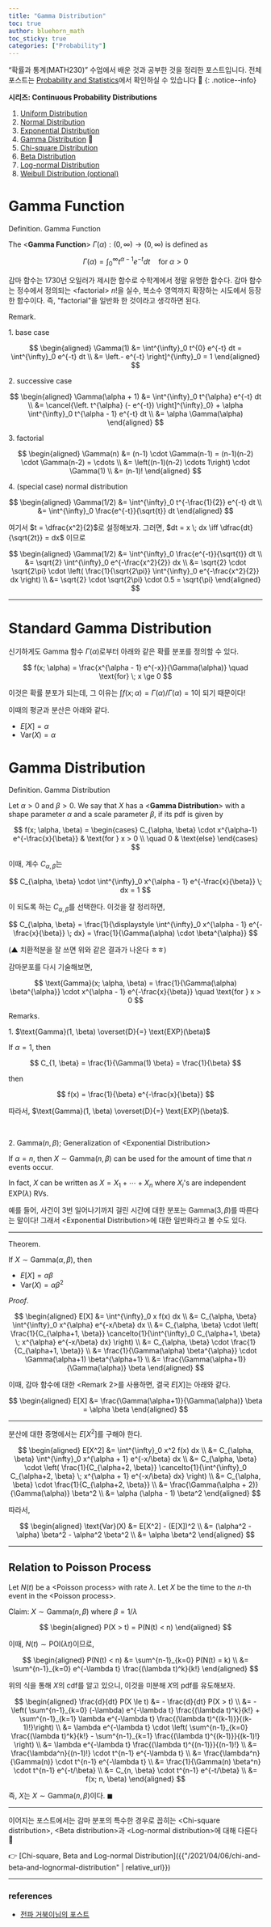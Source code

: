 ```yaml
---
title: "Gamma Distribution"
toc: true
author: bluehorn_math
toc_sticky: true
categories: ["Probability"]
---
```


“확률과 통계(MATH230)” 수업에서 배운 것과 공부한 것을 정리한 포스트입니다. 전체 포스트는 [Probability and Statistics](/categories/probability-and-statistics)에서 확인하실 수 있습니다 🎲
{: .notice--info}

<div class="notice" markdown="1">

**시리즈: Continuous Probability Distributions**

1. [Uniform Distribution](/2021/03/29/uniform-distribution)
2. [Normal Distribution](/2021/03/30/normal-distribution)
3. [Exponential Distribution](/2021/03/31/exponential-distribution)
4. [Gamma Distribution](/2021/04/05/gamma-distribution) 👀
5. [Chi-square Distribution](/2021/04/06/chi-square-distribution)
6. [Beta Distribution](/2021/04/07/beta-distribution)
7. [Log-normal Distribution](/2021/04/08/log-normal-distribution)
8. [Weibull Distribution (optional)](/2021/04/10/weibull-distribution)

</div>

# Gamma Function

<div class="definition" markdown="1">

<span class="statement-title">Definition.</span> Gamma Function<br>

The \<**Gamma Function**\> $\Gamma(\alpha): (0, \infty) \rightarrow (0, \infty)$ is defined as

$$
\Gamma(\alpha) = \int^{\infty}_0 t^{\alpha - 1} e^{-t} dt \quad \text{for} \; \alpha > 0
$$

</div>

감마 함수는 1730년 오일러가 제시한 함수로 수학계에서 정말 유명한 함수다. 감마 함수는 정수에서 정의되는 \<factorial\> $n!$을 실수, 복소수 영역까지 확장하는 시도에서 등장한 함수이다. 즉, "factorial"을 일반화 한 것이라고 생각하면 된다.

<span class="statement-title">Remark.</span><br>

1\. base case

$$
\begin{aligned}
\Gamma(1) &= \int^{\infty}_0 t^{0} e^{-t} dt = \int^{\infty}_0 e^{-t} dt \\
&= \left.- e^{-t} \right]^{\infty}_0 = 1
\end{aligned}
$$

2\. successive case

$$
\begin{aligned}
\Gamma(\alpha + 1) &= \int^{\infty}_0 t^{\alpha} e^{-t} dt \\
&= \cancel{\left. t^{\alpha} (- e^{-t}) \right]^{\infty}_0} + \alpha \int^{\infty}_0 t^{\alpha - 1} e^{-t} dt \\
&= \alpha \Gamma(\alpha)
\end{aligned}
$$

3\. factorial

$$
\begin{aligned}
\Gamma(n) &= (n-1) \cdot \Gamma(n-1) = (n-1)(n-2) \cdot \Gamma(n-2) = \cdots \\
&= \left((n-1)(n-2) \cdots 1\right) \cdot \Gamma(1) \\
&= (n-1)!
\end{aligned}
$$

4\. (special case) normal distribution

$$
\begin{aligned}
\Gamma(1/2) &= \int^{\infty}_0 t^{-\frac{1}{2}} e^{-t} dt \\
&= \int^{\infty}_0 \frac{e^{-t}}{\sqrt{t}} dt
\end{aligned}
$$

여기서 $t = \dfrac{x^2}{2}$로 설정해보자. 그러면, $dt = x \; dx \iff \dfrac{dt}{\sqrt{2t}} = dx$ 이므로

$$
\begin{aligned}
\Gamma(1/2) &= \int^{\infty}_0 \frac{e^{-t}}{\sqrt{t}} dt \\
&= \sqrt{2} \int^{\infty}_0 e^{-\frac{x^2}{2}} dx \\
&= \sqrt{2} \cdot \sqrt{2\pi} \cdot \left( \frac{1}{\sqrt{2\pi}} \int^{\infty}_0 e^{-\frac{x^2}{2}} dx \right) \\
&= \sqrt{2} \cdot \sqrt{2\pi} \cdot 0.5 = \sqrt{\pi}
\end{aligned}
$$

<hr/>

# Standard Gamma Distribution

신기하게도 Gamma 함수 $\Gamma(\alpha)$로부터 아래와 같은 확률 분포를 정의할 수 있다.

$$
f(x; \alpha) = \frac{x^{\alpha - 1} e^{-x}}{\Gamma(\alpha)} \quad \text{for} \; x \ge 0
$$

이것은 확률 분포가 되는데, 그 이유는 $\int f(x; \alpha) = \Gamma(\alpha) / \Gamma(\alpha) = 1$이 되기 때문이다!

이때의 평균과 분산은 아래와 같다.

- $E[X] = \alpha$
- $\text{Var}(X) = \alpha$


# Gamma Distribution

<div class="definition" markdown="1">

<span class="statement-title">Definition.</span> Gamma Distribution<br/>

Let $\alpha > 0$ and $\beta > 0$. We say that $X$ has a \<**Gamma Distribution**\> with a shape parameter $\alpha$ and a scale parameter $\beta$, if its pdf is given by

$$
f(x; \alpha, \beta)
= \begin{cases}
    C_{\alpha, \beta} \cdot x^{\alpha-1} e^{-\frac{x}{\beta}} & \text{for } x > 0 \\
    \quad 0 & \text{else}
\end{cases}
$$

이때, 계수 $C_{\alpha, \beta}$는

$$
C_{\alpha, \beta} \cdot \int^{\infty}_0 x^{\alpha - 1} e^{-\frac{x}{\beta}} \; dx = 1
$$

이 되도록 하는 $C_{\alpha, \beta}$를 선택한다. 이것을 잘 정리하면,

$$
C_{\alpha, \beta}
= \frac{1}{\displaystyle \int^{\infty}_0 x^{\alpha - 1} e^{-\frac{x}{\beta}} \; dx}
= \frac{1}{\Gamma(\alpha) \cdot \beta^{\alpha}}
$$

(▲ 치환적분을 잘 쓰면 위와 같은 결과가 나온다 ㅎㅎ)

감마분포를 다시 기술해보면,

$$
\text{Gamma}(x; \alpha, \beta) = \frac{1}{\Gamma(\alpha) \beta^{\alpha}} \cdot x^{\alpha - 1} e^{-\frac{x}{\beta}} \quad \text{for } x > 0
$$

</div>

<span class="statement-title">Remarks.</span><br/>

1\. $\text{Gamma}(1, \beta) \overset{D}{=} \text{EXP}(\beta)$

If $\alpha = 1$, then

$$
C_{1, \beta} = \frac{1}{\Gamma(1) \beta} = \frac{1}{\beta}
$$

then

$$
f(x) = \frac{1}{\beta} e^{-\frac{x}{\beta}}
$$

따라서, $\text{Gamma}(1, \beta) \overset{D}{=} \text{EXP}(\beta)$.

<br/>

2\. $\text{Gamma}(n, \beta)$; Generalization of \<Exponential Distribution\>

If $\alpha = n$, then $X \sim \text{Gamma}(n, \beta)$ can be used for the amount of time that $n$ events occur.

In fact, $X$ can be written as $X = X_1 + \cdots + X_n$ where $X_i$'s are independent $\text{EXP}(\lambda)$ RVs.

예를 들어, 사건이 $3$번 일어나기까지 걸린 시간에 대한 분포는 $\text{Gamma}(3, \beta)$를 따른다는 말이다! 그래서 \<Exponential Distribution\>에 대한 일반화라고 볼 수도 있다.

<hr/>

<div class="theorem" markdown="1">

<span class="statement-title">Theorem.</span><br/>

If $X \sim \text{Gamma}(\alpha, \beta)$, then

- $E[X] = \alpha \beta$
- $\text{Var}(X) = \alpha \beta^2$

</div>

<div class="notice" markdown="1">

<span class="statement-title">*Proof*.</span><br/>

$$
\begin{aligned}
E[X] &= \int^{\infty}_0 x f(x) dx \\
     &= C_{\alpha, \beta} \int^{\infty}_0 x^{\alpha} e^{-x/\beta} dx \\
     &= C_{\alpha, \beta} \cdot \left( \frac{1}{C_{\alpha+1, \beta}} \cancelto{1}{\int^{\infty}_0 C_{\alpha+1, \beta} \; x^{\alpha} e^{-x/\beta} dx} \right) \\
     &= C_{\alpha, \beta} \cdot \frac{1}{C_{\alpha+1, \beta}} \\
     &= \frac{1}{\Gamma(\alpha) \beta^{\alpha}} \cdot \Gamma(\alpha+1) \beta^{\alpha+1} \\
     &= \frac{\Gamma(\alpha+1)}{\Gamma(\alpha)} \beta
\end{aligned}
$$

이때, 감마 함수에 대한 \<Remark 2\>를 사용하면, 결국 $E[X]$는 아래와 같다.

$$
\begin{aligned}
    E[X] &= \frac{\Gamma(\alpha+1)}{\Gamma(\alpha)} \beta = \alpha \beta
\end{aligned}
$$

<hr/>

분산에 대한 증명에서는 $E[X^2]$를 구해야 한다.

$$
\begin{aligned}
E[X^2] &= \int^{\infty}_0 x^2 f(x) dx \\
       &= C_{\alpha, \beta} \int^{\infty}_0 x^{\alpha + 1} e^{-x/\beta} dx \\
       &= C_{\alpha, \beta} \cdot \left( \frac{1}{C_{\alpha+2, \beta}} \cancelto{1}{\int^{\infty}_0 C_{\alpha+2, \beta} \; x^{\alpha + 1} e^{-x/\beta} dx} \right) \\
       &= C_{\alpha, \beta} \cdot \frac{1}{C_{\alpha+2, \beta}} \\
       &= \frac{\Gamma(\alpha + 2)}{\Gamma(\alpha)} \beta^2 \\
       &= \alpha (\alpha - 1) \beta^2
\end{aligned}
$$

따라서,

$$
\begin{aligned}
\text{Var}(X) &= E[X^2] - (E[X])^2 \\
            &= (\alpha^2 - \alpha) \beta^2 - \alpha^2 \beta^2 \\
            &= \alpha \beta^2
\end{aligned}
$$

</div>

<hr/>

## Relation to Poisson Process

Let $N(t)$ be a \<Poisson process\> with rate $\lambda$. Let $X$ be the time to the $n$-th event in the \<Poisson process\>.

Claim: $X \sim \text{Gamma}(n, \beta)$ where $\beta = 1/\lambda$

<div class="proof" markdown="1">

$$
\begin{aligned}
P(X > t) = P(N(t) < n)
\end{aligned}
$$

이때, $N(t) \sim \text{POI}(\lambda t)$이므로,

$$
\begin{aligned}
P(N(t) < n) &= \sum^{n-1}_{k=0} P(N(t) = k) \\
            &= \sum^{n-1}_{k=0} e^{-\lambda t} \frac{(\lambda t)^k}{k!}
\end{aligned}
$$

위의 식을 통해 $X$의 cdf를 알고 있으니, 이것을 미분해 $X$의 pdf를 유도해보자.

$$
\begin{aligned}
\frac{d}{dt} P(X \le t) &= - \frac{d}{dt} P(X > t) \\
        &= - \left( \sum^{n-1}_{k=0} (-\lambda) e^{-\lambda t} \frac{(\lambda t)^k}{k!} + \sum^{n-1}_{k=1} \lambda e^{-\lambda t} \frac{(\lambda t)^{(k-1)}}{(k-1)!}\right) \\
        &= \lambda e^{-\lambda t} \cdot \left( \sum^{n-1}_{k=0} \frac{(\lambda t)^k}{k!} - \sum^{n-1}_{k=1} \frac{(\lambda t)^{(k-1)}}{(k-1)!} \right) \\
        &= \lambda e^{-\lambda t} \frac{(\lambda t)^{(n-1)}}{(n-1)!} \\
        &= \frac{\lambda^n}{(n-1)!} \cdot t^{n-1} e^{-\lambda t} \\
        &= \frac{\lambda^n}{\Gamma(n)} \cdot t^{n-1} e^{-\lambda t} \\
        &= \frac{1}{\Gamma(n) \beta^n} \cdot t^{n-1} e^{-t/\beta} \\
        &= C_{n, \beta} \cdot t^{n-1} e^{-t/\beta} \\
        &= f(x; n, \beta)
\end{aligned}
$$

즉, $X$는 $X \sim \text{Gamma}(n, \beta)$이다. $\blacksquare$

</div>

<hr/>

이어지는 포스트에서는 감마 분포의 특수한 경우로 꼽히는 \<Chi-square distribution\>, \<Beta distribution\>과 \<Log-normal distribution\>에 대해 다룬다 🤩

👉 [Chi-square, Beta and Log-normal Distribution]({{"/2021/04/06/chi-and-beta-and-lognormal-distribution" | relative_url}})

<hr/>

### references

- [전파 거북이님의 포스트](https://ghebook.blogspot.com/2011/12/gamma-function)

